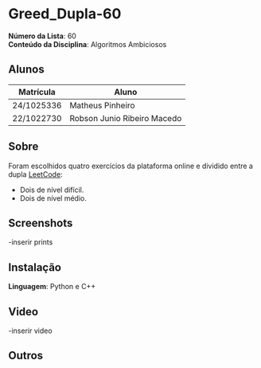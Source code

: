 # Greed_Dupla-60


**Número da Lista**: 60<br>
**Conteúdo da Disciplina**: Algoritmos Ambiciosos<br>

## Alunos
|Matrícula | Aluno |
| -- | -- |
| 24/1025336  |  Matheus Pinheiro |
| 22/1022730   |  Robson Junio Ribeiro Macedo |

## Sobre 
Foram escolhidos quatro exercícios da plataforma online e dividido entre a dupla [LeetCode](https://leetcode.com/):
- Dois de nível difícil.
- Dois de nível médio.


## Screenshots
-inserir prints

## Instalação 
**Linguagem**: Python e C++<br> 

## Video
-inserir video

## Outros 


